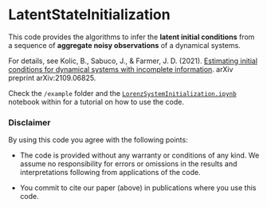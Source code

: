 # LatentStateInitialization

This code provides the algorithms to infer the **latent initial conditions** from a sequence of **aggregate noisy observations** of a dynamical systems.

For details, see Kolic, B., Sabuco, J., & Farmer, J. D. (2021). [Estimating initial conditions for dynamical systems with incomplete information](https://arxiv.org/abs/2109.06825). arXiv preprint arXiv:2109.06825.

Check the `/example` folder and the [`LorenzSystemInitialization.ipynb`](https://github.com/blas-ko/LatentStateInitialization/blob/main/example/LorenzSystemInitialization.ipynb) notebook within for a tutorial on how to use the code.

### Disclaimer
  
By using this code you agree with the following points:

- The code is provided without any warranty or conditions of any kind. We assume no responsibility for errors or omissions in the results and interpretations following from applications of the code.

- You commit to cite our paper (above) in publications where you use this code.
